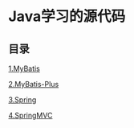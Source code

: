 # Java学习的源代码

## 目录

[1.MyBatis](https://github.com/FY-aptx/Java-Study/tree/MyBatis-Study)

[2.MyBatis-Plus](https://github.com/FY-aptx/Java-Study/tree/MyBatis-Plus)

[3.Spring](https://github.com/FY-aptx/Java-Study/tree/Spring-Study )

[4.SpringMVC](https://github.com/FY-aptx/Java-Study/tree/SpringMVC-Study)

